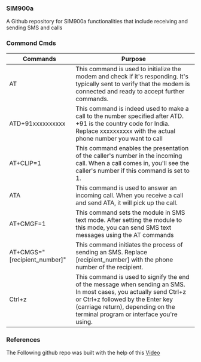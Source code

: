 ### SIM900a
A Github repository for SIM900a functionalities that include receiving and sending SMS and calls
### Commond Cmds
| Commands  | Purpose |
| ------------- | ------------- |
| AT  | This command is used to initialize the modem and check if it's responding. It's typically sent to verify that the modem is connected and ready to accept further commands.  |
| ATD+91xxxxxxxxxx  | This command is indeed used to make a call to the number specified after ATD. +91 is the country code for India. Replace xxxxxxxxxx with the actual phone number you want to call |
| AT+CLIP=1 | This command enables the presentation of the caller's number in the incoming call. When a call comes in, you'll see the caller's number if this command is set to 1. |
| ATA | This command is used to answer an incoming call. When you receive a call and send ATA, it will pick up the call. |
| AT+CMGF=1 | This command sets the module in SMS text mode. After setting the module to this mode, you can send SMS text messages using the AT commands |
| AT+CMGS="[recipient_number]" | This command initiates the process of sending an SMS. Replace [recipient_number] with the phone number of the recipient. |
| Ctrl+z | This command is used to signify the end of the message when sending an SMS. In most cases, you actually send Ctrl+z or Ctrl+z followed by the Enter key (carriage return), depending on the terminal program or interface you're using. |
### References 
The Following github repo was built with the help of this [Video](https://www.youtube.com/watch?v=UlOQ-EUOA3M)
